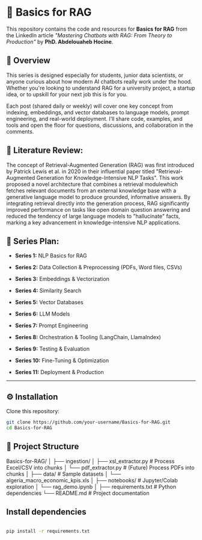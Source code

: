 # 🧠 Basics for RAG

This repository contains the code and resources for **Basics for RAG** from the LinkedIn article *"Mastering Chatbots with RAG: From Theory to Production"* by **PhD. Abdelouaheb Hocine**.

## 📖 Overview
This series is designed especially for students, junior data scientists, or anyone curious about how modern AI chatbots really work under the hood. Whether you're looking to understand RAG for a university project, a startup idea, or to upskill for your next job this is for you.

Each post (shared daily or weekly) will cover one key concept from indexing, embeddings, and vector databases to language models, prompt engineering, and real-world deployment. I’ll share code, examples, and tools and open the floor for questions, discussions, and collaboration in the comments.

## 📖 Literature Review: 

The concept of Retrieval-Augmented Generation (RAG) was first introduced by Patrick Lewis et al. in 2020 in their influential paper titled "Retrieval-Augmented Generation for Knowledge-Intensive NLP Tasks". This work proposed a novel architecture that combines a retrieval modulewhich fetches relevant documents from an external knowledge base with a generative language model to produce grounded, informative answers. By integrating retrieval directly into the generation process, RAG significantly improved performance on tasks like open domain question answering and reduced the tendency of large language models to "hallucinate" facts, marking a key advancement in knowledge-intensive NLP applications.

## 📖 Series Plan:

- **Series 1:** NLP Basics for RAG

- **Series 2:** Data Collection & Preprocessing (PDFs, Word files, CSVs)

- **Series 3:** Embeddings & Vectorization

- **Series 4:** Similarity Search

- **Series 5:** Vector Databases

- **Series 6:** LLM Models

- **Series 7:** Prompt Engineering

- **Series 8:** Orchestration & Tooling (LangChain, LlamaIndex)

- **Series 9:** Testing & Evaluation

- **Series 10:** Fine-Tuning & Optimization

- **Series 11:** Deployment & Production
---

## ⚙️ Installation

Clone this repository:

```bash
git clone https://github.com/your-username/Basics-for-RAG.git
cd Basics-for-RAG

```
## 📂 Project Structure
Basics-for-RAG/
│
├── ingestion/
│ ├── xsl_extractor.py # Process Excel/CSV into chunks
│ └── pdf_extractor.py # (Future) Process PDFs into chunks
│
├── data/ # Sample datasets
│ └── algeria_macro_economic_kpis.xls
│
├── notebooks/ # Jupyter/Colab exploration
│ └── rag_demo.ipynb
│
├── requirements.txt # Python dependencies
└── README.md # Project documentation

## Install dependencies

```bash

pip install -r requirements.txt
```
